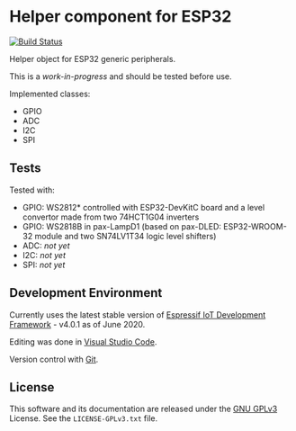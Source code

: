 # Helper component for ESP32

[![Build Status](https://travis-ci.com/CalinRadoni/ESP32HAL.svg?branch=main)](https://travis-ci.com/CalinRadoni/ESP32HAL)

Helper object for ESP32 generic peripherals.

This is a *work-in-progress* and should be tested before use.

Implemented classes:

- GPIO
- ADC
- I2C
- SPI

## Tests

Tested with:

- GPIO: WS2812* controlled with ESP32-DevKitC board and a level convertor made from two 74HCT1G04 inverters
- GPIO: WS2818B in pax-LampD1 (based on pax-DLED: ESP32-WROOM-32 module and two SN74LV1T34 logic level shifters)
- ADC: *not yet*
- I2C: *not yet*
- SPI: *not yet*

## Development Environment

Currently uses the latest stable version of [Espressif IoT Development Framework](https://github.com/espressif/esp-idf) - v4.0.1 as of June 2020.

Editing was done in [Visual Studio Code](https://code.visualstudio.com).

Version control with [Git](https://git-scm.com).

## License

This software and its documentation are released under the [GNU GPLv3](http://www.gnu.org/licenses/gpl-3.0.html) License. See the `LICENSE-GPLv3.txt` file.
